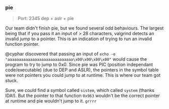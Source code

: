 ### pie ###
> Port: 2345
> dep + aslr + pie

Our team didn't finish pie, but we found several odd behaviours.
The largest being that if you pass it an input of > 28 characters, valgrind detects an invalid jump to a pointer.
This is an indication of trying to run an invalid function pointer.

@cyphar discovered that passing an input of `echo -e "aaaaaaaaaaaaaaaaaaaaaaaaaaaaa\x00\x00\x00\x00"` would cause the program to try to jump to 0x0.
Since pie was PIC (position independant code/executable) (due to DEP and ASLR), the pointers in the symbol table were not pointers you could jump to at runtime.
This is where our team got stuck.

Sure, we could find a symbol called `sistem`, which called `system` (thanks IDA!).
But the pointer to that function `0x963` wouldn't be the correct pointer at runtime and pie wouldn't jump to it. `grrrr`
